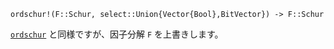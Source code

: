 ```
ordschur!(F::Schur, select::Union{Vector{Bool},BitVector}) -> F::Schur
```

[`ordschur`](@ref) と同様ですが、因子分解 `F` を上書きします。
